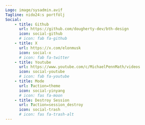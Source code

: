 ```yaml
---
Logo: image/sysadmin.avif
Tagline: nido24:s portfölj
Social:
    - title: Github
      url: https://github.com/dougherty-dev/bth-design
      icon: social-github
      # icon: fab fa-github
    - title: X
      url: https://x.com/elonmusk
      icon: social-x
      # icon: fab fa-twitter
    - title: Youtube
      url: https://www.youtube.com/c/MichaelPennMath/videos
      icon: social-youtube
      # icon: fab fa-youtube
    - title: Mode
      url: ?action=theme
      icon: social-yinyang
      # icon: fas fa-moon
    - title: Destroy Session
      url: ?action=session_destroy
      icon: social-trash
      # icon: fas fa-trash-alt
---
```

